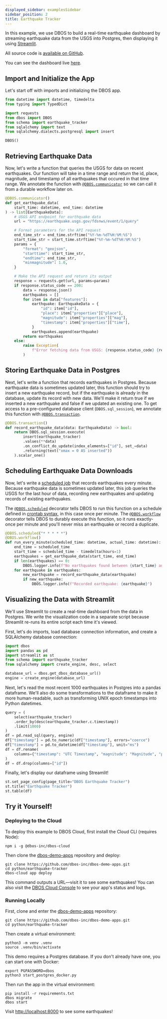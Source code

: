```yaml
---
displayed_sidebar: examplesSidebar
sidebar_position: 2
title: Earthquake Tracker
---
```


In this example, we use DBOS to build a real-time earthquake dashboard by streaming earthquake data from the USGS into Postgres, then displaying it using [Streamlit](https://streamlit.io/).

All source code is [available on GitHub](https://github.com/dbos-inc/dbos-demo-apps/tree/main/python/earthquake-tracker).

You can see the dashboard live [here](https://demo-earthquake-tracker.cloud.dbos.dev/).

## Import and Initialize the App

Let's start off with imports and initializing the DBOS app.


```python
from datetime import datetime, timedelta
from typing import TypedDict

import requests
from dbos import DBOS
from schema import earthquake_tracker
from sqlalchemy import text
from sqlalchemy.dialects.postgresql import insert

DBOS()
```

## Retrieving Earthquake Data

Now, let's write a function that queries the USGS for data on recent earthquakes.
Our function will take in a time range and return the id, place, magnitude, and timestamp of all earthquakes that occured in that time range.
We annotate the function with [`@DBOS.communicator`](../tutorials/communicator-tutorial.md) so we can call it from a durable workflow later on.

```python
@DBOS.communicator()
def get_earthquake_data(
    start_time: datetime, end_time: datetime
) -> list[EarthquakeData]:
    # USGS API endpoint for earthquake data
    url = "https://earthquake.usgs.gov/fdsnws/event/1/query"

    # Format parameters for the API request
    end_time_str = end_time.strftime("%Y-%m-%dT%H:%M:%S")
    start_time_str = start_time.strftime("%Y-%m-%dT%H:%M:%S")
    params = {
        "format": "geojson",
        "starttime": start_time_str,
        "endtime": end_time_str,
        "minmagnitude": 1.0,
    }

    # Make the API request and return its output
    response = requests.get(url, params=params)
    if response.status_code == 200:
        data = response.json()
        earthquakes = []
        for item in data["features"]:
            earthquake: EarthquakeData = {
                "id": item["id"],
                "place": item["properties"]["place"],
                "magnitude": item["properties"]["mag"],
                "timestamp": item["properties"]["time"],
            }
            earthquakes.append(earthquake)
        return earthquakes
    else:
        raise Exception(
            f"Error fetching data from USGS: {response.status_code} {response.text}"
        )
```

## Storing Earthquake Data in Postgres

Next, let's write a function that records earthquakes in Postgres.
Because earthquake data is sometimes updated later, this function should try to insert a new earthquake record, but if the earthquake is already in the database, update its record with new data.
We'll make it return true if we inserted a new earthquake and false if we updated an existing one.
To get access to a pre-configured database client (`DBOS.sql_session`), we annotate this function with [`@DBOS.transaction`](../tutorials/transaction-tutorial.md).


```python
@DBOS.transaction()
def record_earthquake_data(data: EarthquakeData) -> bool:
    return DBOS.sql_session.execute(
        insert(earthquake_tracker)
        .values(**data)
        .on_conflict_do_update(index_elements=["id"], set_=data)
        .returning(text("xmax = 0 AS inserted"))
    ).scalar_one()
```

## Scheduling Earthquake Data Downloads

Now, let's write a [scheduled job](../tutorials/scheduled-workflows.md) that records earthquakes every minute.
Because earthquake data is sometimes updated later, this job queries the USGS for the last hour of data, recording new earthquakes and updating records of existing earthquakes.

The [`@DBOS.scheduled`](../tutorials/scheduled-workflows.md) decorator tells DBOS to run this function on a schedule defined in [crontab syntax](https://en.wikipedia.org/wiki/Cron), in this case once per minute.
The [`@DBOS.workflow`](../tutorials/workflow-tutorial.md) decorator tells DBOS to durably execute this function, so it runs exactly-once per minute and you'll never miss an earthquake or record a duplicate.

```python
@DBOS.scheduled("* * * * *")
@DBOS.workflow()
def run_every_minute(scheduled_time: datetime, actual_time: datetime):
    end_time = scheduled_time
    start_time = scheduled_time - timedelta(hours=1)
    earthquakes = get_earthquake_data(start_time, end_time)
    if len(earthquakes) == 0:
        DBOS.logger.info(f"No earthquakes found between {start_time} and {end_time}")
    for earthquake in earthquakes:
        new_earthquake = record_earthquake_data(earthquake)
        if new_earthquake:
            DBOS.logger.info(f"Recorded earthquake: {earthquake}")
```


## Visualizing the Data with Streamlit

We'll use Streamlit to create a real-time dashboard from the data in Postgres.
We write the visualization code in a separate script because Streamlit re-runs its entire script each time it's viewed.

First, let's do imports, load database connection information, and create a SQLAlchemy database connection:

```python
import dbos
import pandas as pd
import streamlit as st
from schema import earthquake_tracker
from sqlalchemy import create_engine, desc, select

database_url = dbos.get_dbos_database_url()
engine = create_engine(database_url)
```

Next, let's read the most recent 1000 earthquakes in Postgres into a pandas dataframe.
We'll also do some transformations to the dataframe to make it more human-readable, such as transforming UNIX epoch timestamps into Python datetimes.

```python
query = (
    select(earthquake_tracker)
    .order_by(desc(earthquake_tracker.c.timestamp))
    .limit(1000)
)
df = pd.read_sql(query, engine)
df["timestamp"] = pd.to_numeric(df["timestamp"], errors="coerce")
df["timestamp"] = pd.to_datetime(df["timestamp"], unit="ms")
df = df.rename(
    columns={"timestamp": "UTC Timestamp", "magnitude": "Magnitude", "place": "Place"}
)
df = df.drop(columns=["id"])
```

Finally, let's display our dataframe using Streamlit!

```python
st.set_page_config(page_title="DBOS Earthquake Tracker")
st.title("Earthquake Tracker")
st.table(df)
```

## Try it Yourself!

### Deploying to the Cloud

To deploy this example to DBOS Cloud, first install the Cloud CLI (requires Node):

```shell
npm i -g @dbos-inc/dbos-cloud
```

Then clone the [dbos-demo-apps](https://github.com/dbos-inc/dbos-demo-apps) repository and deploy:

```shell
git clone https://github.com/dbos-inc/dbos-demo-apps.git
cd python/earthquake-tracker
dbos-cloud app deploy
```

This command outputs a URL&mdash;visit it to see some earthquakes!
You can also visit the [DBOS Cloud Console](https://console.dbos.dev/) to see your app's status and logs.

### Running Locally

First, clone and enter the [dbos-demo-apps](https://github.com/dbos-inc/dbos-demo-apps) repository:

```shell
git clone https://github.com/dbos-inc/dbos-demo-apps.git
cd python/earthquake-tracker
```

Then create a virtual environment:

```shell
python3 -m venv .venv
source .venv/bin/activate
```

This demo requires a Postgres database.
If you don't already have one, you can start one with Docker:

```shell
export PGPASSWORD=dbos
python3 start_postgres_docker.py
```

Then run the app in the virtual environment:

```shell
pip install -r requirements.txt
dbos migrate
dbos start
```

Visit [http://localhost:8000](http://localhost:8000) to see some earthquakes! 
